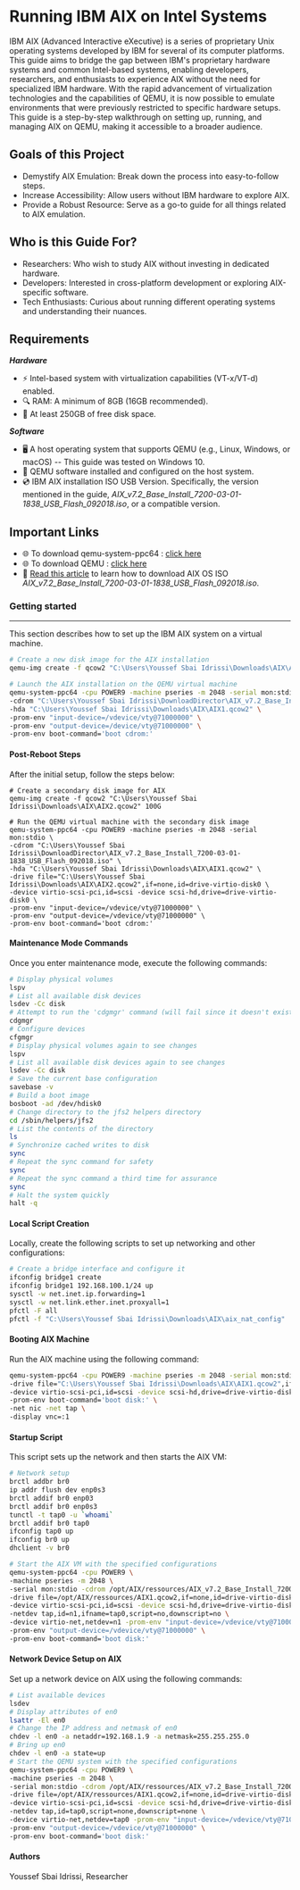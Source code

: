 # Running IBM AIX on Intel Systems 

IBM AIX (Advanced Interactive eXecutive) is a series of proprietary Unix operating systems developed by IBM for several of its computer platforms.
This guide aims to bridge the gap between IBM's proprietary hardware systems and common Intel-based systems, enabling developers, researchers, and enthusiasts to experience AIX without the need for specialized IBM hardware.
With the rapid advancement of virtualization technologies and the capabilities of QEMU, it is now possible to emulate environments that were previously restricted to specific hardware setups.
This guide is a step-by-step walkthrough on setting up, running, and managing AIX on QEMU, making it accessible to a broader audience.

## Goals of this Project
- Demystify AIX Emulation: Break down the process into easy-to-follow steps.
- Increase Accessibility: Allow users without IBM hardware to explore AIX.
- Provide a Robust Resource: Serve as a go-to guide for all things related to AIX emulation.
## Who is this Guide For?
- Researchers: Who wish to study AIX without investing in dedicated hardware.
- Developers: Interested in cross-platform development or exploring AIX-specific software.
- Tech Enthusiasts: Curious about running different operating systems and understanding their nuances.

## Requirements 
***Hardware***
* ⚡️   Intel-based system with virtualization capabilities (VT-x/VT-d) enabled.
* 🔍  RAM: A minimum of 8GB (16GB recommended).
* 💾  At least 250GB of free disk space.

***Software***
* 🖥️  A host operating system that supports QEMU (e.g., Linux, Windows, or macOS) -- This guide was tested on Windows 10.
* 🔧  QEMU software installed and configured on the host system.
* 💿  IBM AIX installation ISO USB Version. Specifically, the version mentioned in the guide, *AIX_v7.2_Base_Install_7200-03-01-1838_USB_Flash_092018.iso*, or a compatible version.

## Important Links
* 🌐 To download qemu-system-ppc64 : [click here](https://www.qemu.org/docs/master/system/target-ppc.html)
* 🌐 To download QEMU : [click here](https://www.qemu.org/download/#windows)
* 📄 [Read this article](https://medium.com/@sbaiidrissiyoussef/how-and-where-to-download-ibm-aix-c62d7cbf09f6) to learn how to download AIX OS ISO *AIX_v7.2_Base_Install_7200-03-01-1838_USB_Flash_092018.iso*.
  
### Getting started
--- 
This section describes how to set up the IBM AIX system on a virtual machine.
```bash
# Create a new disk image for the AIX installation
qemu-img create -f qcow2 "C:\Users\Youssef Sbai Idrissi\Downloads\AIX\AIX1.qcow2" 100G

# Launch the AIX installation on the QEMU virtual machine
qemu-system-ppc64 -cpu POWER9 -machine pseries -m 2048 -serial mon:stdio \
-cdrom "C:\Users\Youssef Sbai Idrissi\DownloadDirector\AIX_v7.2_Base_Install_7200-03-01-1838_USB_Flash_092018.iso" \
-hda "C:\Users\Youssef Sbai Idrissi\Downloads\AIX\AIX1.qcow2" \
-prom-env "input-device=/vdevice/vty@71000000" \
-prom-env "output-device=/device/vty@71000000" \
-prom-env boot-command='boot cdrom:'
```
#### Post-Reboot Steps
After the initial setup, follow the steps below:
```
# Create a secondary disk image for AIX
qemu-img create -f qcow2 "C:\Users\Youssef Sbai Idrissi\Downloads\AIX\AIX2.qcow2" 100G

# Run the QEMU virtual machine with the secondary disk image
qemu-system-ppc64 -cpu POWER9 -machine pseries -m 2048 -serial mon:stdio \
-cdrom "C:\Users\Youssef Sbai Idrissi\DownloadDirector\AIX_v7.2_Base_Install_7200-03-01-1838_USB_Flash_092018.iso" \
-hda "C:\Users\Youssef Sbai Idrissi\Downloads\AIX\AIX1.qcow2" \
-drive file="C:\Users\Youssef Sbai Idrissi\Downloads\AIX\AIX2.qcow2",if=none,id=drive-virtio-disk0 \
-device virtio-scsi-pci,id=scsi -device scsi-hd,drive=drive-virtio-disk0 \
-prom-env "input-device=/vdevice/vty@71000000" \
-prom-env "output-device=/vdevice/vty@71000000" \
-prom-env boot-command='boot cdrom:'
```
#### Maintenance Mode Commands
Once you enter maintenance mode, execute the following commands:
```bash
# Display physical volumes
lspv
# List all available disk devices
lsdev -Cc disk
# Attempt to run the 'cdgmgr' command (will fail since it doesn't exist)
cdgmgr
# Configure devices
cfgmgr
# Display physical volumes again to see changes
lspv
# List all available disk devices again to see changes
lsdev -Cc disk
# Save the current base configuration
savebase -v
# Build a boot image
bosboot -ad /dev/hdisk0
# Change directory to the jfs2 helpers directory
cd /sbin/helpers/jfs2
# List the contents of the directory
ls
# Synchronize cached writes to disk
sync
# Repeat the sync command for safety
sync
# Repeat the sync command a third time for assurance
sync
# Halt the system quickly
halt -q
```
#### Local Script Creation
Locally, create the following scripts to set up networking and other configurations:
```bash
# Create a bridge interface and configure it
ifconfig bridge1 create
ifconfig bridge1 192.168.100.1/24 up
sysctl -w net.inet.ip.forwarding=1
sysctl -w net.link.ether.inet.proxyall=1
pfctl -F all
pfctl -f "C:\Users\Youssef Sbai Idrissi\Downloads\AIX\aix_nat_config"
```
#### Booting AIX Machine
Run the AIX machine using the following command:
```bash
qemu-system-ppc64 -cpu POWER9 -machine pseries -m 2048 -serial mon:stdio \
-drive file="C:\Users\Youssef Sbai Idrissi\Downloads\AIX\AIX1.qcow2",if=none,id=drive-virtio-disk0 \
-device virtio-scsi-pci,id=scsi -device scsi-hd,drive=drive-virtio-disk0 \
-prom-env boot-command='boot disk:' \
-net nic -net tap \
-display vnc=:1
```
#### Startup Script
This script sets up the network and then starts the AIX VM:
```bash
# Network setup
brctl addbr br0
ip addr flush dev enp0s3
brctl addif br0 enp03
brctl addif br0 enp0s3
tunctl -t tap0 -u `whoami`
brctl addif br0 tap0
ifconfig tap0 up
ifconfig br0 up
dhclient -v br0

# Start the AIX VM with the specified configurations
qemu-system-ppc64 -cpu POWER9 \
-machine pseries -m 2048 \
-serial mon:stdio -cdrom /opt/AIX/ressources/AIX_v7.2_Base_Install_7200-03-01-1838_USB_Flash_092018.iso \
-drive file=/opt/AIX/ressources/AIX1.qcow2,if=none,id=drive-virtio-disk0 \
-device virtio-scsi-pci,id=scsi -device scsi-hd,drive=drive-virtio-disk0 \
-netdev tap,id=n1,ifname=tap0,script=no,downscript=no \
-device virtio-net,netdev=n1 -prom-env "input-device=/vdevice/vty@71000000" \
-prom-env "output-device=/vdevice/vty@71000000" \
-prom-env boot-command='boot disk:'
```
#### Network Device Setup on AIX
Set up a network device on AIX using the following commands:
```bash
# List available devices
lsdev
# Display attributes of en0
lsattr -El en0
# Change the IP address and netmask of en0
chdev -l en0 -a netaddr=192.168.1.9 -a netmask=255.255.255.0
# Bring up en0
chdev -l en0 -a state=up
# Start the QEMU system with the specified configurations
qemu-system-ppc64 -cpu POWER9 \
-machine pseries -m 2048 \
-serial mon:stdio -cdrom /opt/AIX/ressources/AIX_v7.2_Base_Install_7200-03-01-1838_USB_Flash_092018.iso \
-drive file=/opt/AIX/ressources/AIX1.qcow2,if=none,id=drive-virtio-disk0 \
-device virtio-scsi-pci,id=scsi -device scsi-hd,drive=drive-virtio-disk0 \
-netdev tap,id=tap0,script=none,downscript=none \
-device virtio-net,netdev=tap0 -prom-env "input-device=/vdevice/vty@71000000" \
-prom-env "output-device=/vdevice/vty@71000000" \
-prom-env boot-command='boot disk:'
```
#### Authors
Youssef Sbai Idrissi, Researcher
